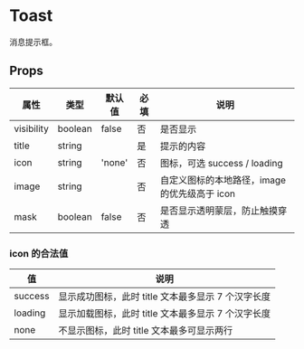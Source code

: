 # Toast

消息提示框。

## Props

| 属性       | 类型    | 默认值 | 必填 | 说明                                          |
| ---------- | ------- | ------ | ---- | --------------------------------------------- |
| visibility | boolean | false  | 否   | 是否显示                                      |
| title      | string  |        | 是   | 提示的内容                                    |
| icon       | string  | 'none' | 否   | 图标，可选 success / loading                  |
| image      | string  |        | 否   | 自定义图标的本地路径，image 的优先级高于 icon |
| mask       | boolean | false  | 否   | 是否显示透明蒙层，防止触摸穿透                |

### icon 的合法值

| 值      | 说明                                               |
| ------- | -------------------------------------------------- |
| success | 显示成功图标，此时 title 文本最多显示 7 个汉字长度 |
| loading | 显示加载图标，此时 title 文本最多显示 7 个汉字长度 |
| none    | 不显示图标，此时 title 文本最多可显示两行          |
